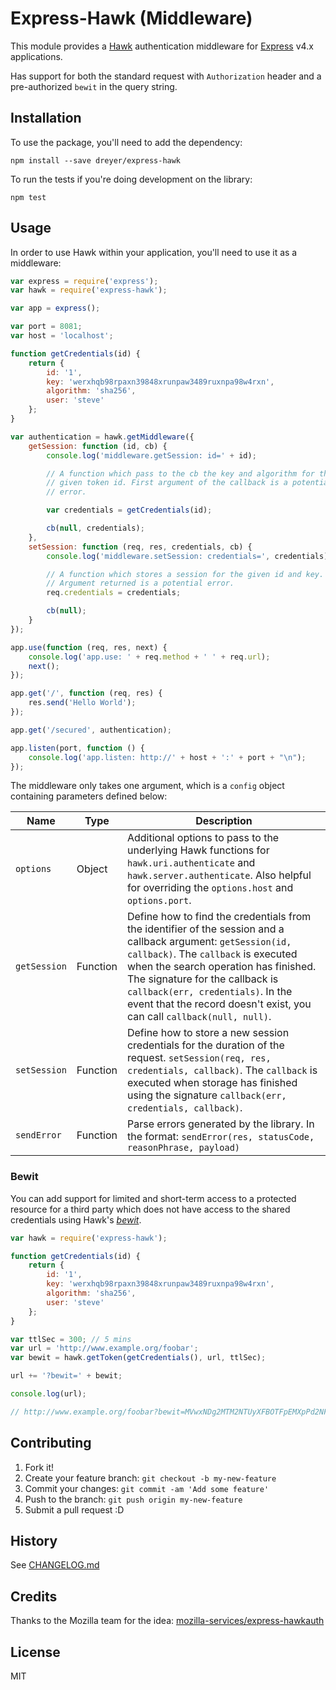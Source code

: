 # Express-Hawk (Middleware)

This module provides a [Hawk](https://github.com/hueniverse/hawk)
authentication middleware for [Express](https://github.com/expressjs/express) v4.x applications. 

Has support for both the standard request with `Authorization` header and a pre-authorized `bewit` in the query string.

## Installation

To use the package, you'll need to add the dependency:

    npm install --save dreyer/express-hawk
    
To run the tests if you're doing development on the library:

	npm test

## Usage

In order to use Hawk within your application, you'll need to use it as
a middleware:

```javascript
var express = require('express');
var hawk = require('express-hawk');

var app = express();

var port = 8081;
var host = 'localhost';

function getCredentials(id) {
    return {
        id: '1',
        key: 'werxhqb98rpaxn39848xrunpaw3489ruxnpa98w4rxn',
        algorithm: 'sha256',
        user: 'steve'
    };
}

var authentication = hawk.getMiddleware({
    getSession: function (id, cb) {
        console.log('middleware.getSession: id=' + id);

        // A function which pass to the cb the key and algorithm for the
        // given token id. First argument of the callback is a potential
        // error.

        var credentials = getCredentials(id);

        cb(null, credentials);
    },
    setSession: function (req, res, credentials, cb) {
        console.log('middleware.setSession: credentials=', credentials);

        // A function which stores a session for the given id and key.
        // Argument returned is a potential error.
        req.credentials = credentials;

        cb(null);
    }
});

app.use(function (req, res, next) {
    console.log('app.use: ' + req.method + ' ' + req.url);
    next();
});

app.get('/', function (req, res) {
    res.send('Hello World');
});

app.get('/secured', authentication);

app.listen(port, function () {
    console.log('app.listen: http://' + host + ':' + port + "\n");
});
```

The middleware only takes one argument, which is a `config` object containing
parameters defined below:

| Name | Type | Description |
| ---- | ---- | ----------- |
| `options` | Object | Additional options to pass to the underlying Hawk functions for `hawk.uri.authenticate` and `hawk.server.authenticate`. Also helpful for overriding the `options.host` and `options.port`. |
| `getSession` | Function | Define how to find the credentials from the identifier of the session and a callback argument: `getSession(id, callback)`. The `callback` is executed when the search operation has finished. The signature for the callback is `callback(err, credentials)`. In the event that the record doesn't exist, you can call `callback(null, null)`. |
| `setSession` | Function | Define how to store a new session credentials for the duration of the request. `setSession(req, res, credentials, callback)`. The `callback` is executed when storage has finished using the signature `callback(err, credentials, callback)`. |
| `sendError` | Function | Parse errors generated by the library. In the format: `sendError(res, statusCode, reasonPhrase, payload)` |


### Bewit

You can add support for limited and short-term access to a protected resource for a third party which does not have access to the shared credentials using Hawk's [*bewit*](https://github.com/hueniverse/hawk#single-uri-authorization).
 

```javascript
var hawk = require('express-hawk');

function getCredentials(id) {
    return {
        id: '1',
        key: 'werxhqb98rpaxn39848xrunpaw3489ruxnpa98w4rxn',
        algorithm: 'sha256',
        user: 'steve'
    };
}

var ttlSec = 300; // 5 mins
var url = 'http://www.example.org/foobar';
var bewit = hawk.getToken(getCredentials(), url, ttlSec);

url += '?bewit=' + bewit;

console.log(url);

// http://www.example.org/foobar?bewit=MVwxNDg2MTM2NTUyXFBOTFpEMXpPd2NFOEZHUmpEVmZFZDRzemsrTDVzNUZTUDRtVFRPclBSajg9XA
```        
    
## Contributing

1. Fork it!
2. Create your feature branch: `git checkout -b my-new-feature`
3. Commit your changes: `git commit -am 'Add some feature'`
4. Push to the branch: `git push origin my-new-feature`
5. Submit a pull request :D

## History

See [CHANGELOG.md](./CHANGELOG.md)

## Credits

Thanks to the Mozilla team for the idea: [mozilla-services/express-hawkauth](https://github.com/mozilla-services/express-hawkauth)

## License

MIT